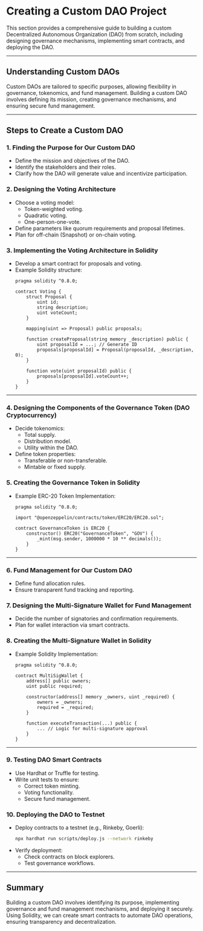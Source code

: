 # Creating a Custom DAO Project

This section provides a comprehensive guide to building a custom Decentralized Autonomous Organization (DAO) from scratch, including designing governance mechanisms, implementing smart contracts, and deploying the DAO.

---

## Understanding Custom DAOs
Custom DAOs are tailored to specific purposes, allowing flexibility in governance, tokenomics, and fund management. Building a custom DAO involves defining its mission, creating governance mechanisms, and ensuring secure fund management.

---

## Steps to Create a Custom DAO

### 1. Finding the Purpose for Our Custom DAO
- Define the mission and objectives of the DAO.
- Identify the stakeholders and their roles.
- Clarify how the DAO will generate value and incentivize participation.

### 2. Designing the Voting Architecture
- Choose a voting model:
  - Token-weighted voting.
  - Quadratic voting.
  - One-person-one-vote.
- Define parameters like quorum requirements and proposal lifetimes.
- Plan for off-chain (Snapshot) or on-chain voting.

### 3. Implementing the Voting Architecture in Solidity
- Develop a smart contract for proposals and voting.
- Example Solidity structure:
  ```solidity
  pragma solidity ^0.8.0;

  contract Voting {
      struct Proposal {
          uint id;
          string description;
          uint voteCount;
      }

      mapping(uint => Proposal) public proposals;

      function createProposal(string memory _description) public {
          uint proposalId = ...; // Generate ID
          proposals[proposalId] = Proposal(proposalId, _description, 0);
      }

      function vote(uint proposalId) public {
          proposals[proposalId].voteCount++;
      }
  }
  ```

---

### 4. Designing the Components of the Governance Token (DAO Cryptocurrency)
- Decide tokenomics:
  - Total supply.
  - Distribution model.
  - Utility within the DAO.
- Define token properties:
  - Transferable or non-transferable.
  - Mintable or fixed supply.

### 5. Creating the Governance Token in Solidity
- Example ERC-20 Token Implementation:
  ```solidity
  pragma solidity ^0.8.0;

  import "@openzeppelin/contracts/token/ERC20/ERC20.sol";

  contract GovernanceToken is ERC20 {
      constructor() ERC20("GovernanceToken", "GOV") {
          _mint(msg.sender, 1000000 * 10 ** decimals());
      }
  }
  ```

---

### 6. Fund Management for Our Custom DAO
- Define fund allocation rules.
- Ensure transparent fund tracking and reporting.

### 7. Designing the Multi-Signature Wallet for Fund Management
- Decide the number of signatories and confirmation requirements.
- Plan for wallet interaction via smart contracts.

### 8. Creating the Multi-Signature Wallet in Solidity
- Example Solidity Implementation:
  ```solidity
  pragma solidity ^0.8.0;

  contract MultiSigWallet {
      address[] public owners;
      uint public required;

      constructor(address[] memory _owners, uint _required) {
          owners = _owners;
          required = _required;
      }

      function executeTransaction(...) public {
          ... // Logic for multi-signature approval
      }
  }
  ```

---

### 9. Testing DAO Smart Contracts
- Use Hardhat or Truffle for testing.
- Write unit tests to ensure:
  - Correct token minting.
  - Voting functionality.
  - Secure fund management.

### 10. Deploying the DAO to Testnet
- Deploy contracts to a testnet (e.g., Rinkeby, Goerli):
  ```bash
  npx hardhat run scripts/deploy.js --network rinkeby
  ```
- Verify deployment:
  - Check contracts on block explorers.
  - Test governance workflows.

---

## Summary
Building a custom DAO involves identifying its purpose, implementing governance and fund management mechanisms, and deploying it securely. Using Solidity, we can create smart contracts to automate DAO operations, ensuring transparency and decentralization.

